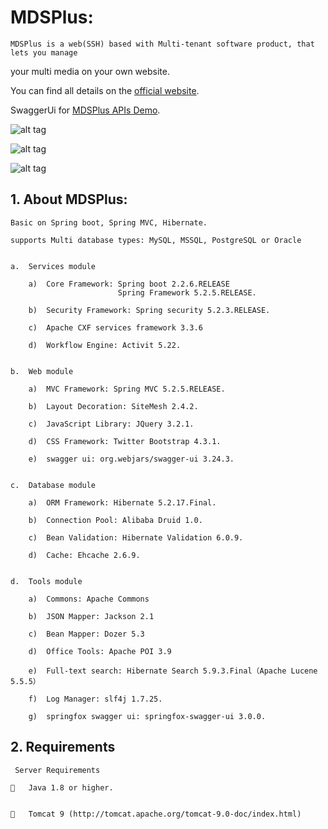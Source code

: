 # MDSPlus:

	MDSPlus is a web(SSH) based with Multi-tenant software product, that lets you manage 

your multi media on your own website.

You can find all details on the [official website](http://www.mmdsplus.com/mds-web).

SwaggerUi for [MDSPlus APIs Demo](http://www.mmdsplus.com/mds-web/services/api/api-docs?url=/mds-web/services/api/openapi.json).

![alt tag](http://www.mmdsplus.com/mds-web/services/api/contentitems/getmedia?moid=3&dt=Optimized&g=1)

![alt tag](http://www.mmdsplus.com/mds-web/services/api/contentitems/getmedia?moid=2&dt=Optimized&g=1)

![alt tag](http://www.mmdsplus.com/mds-web/services/api/contentitems/getmedia?moid=1&dt=Optimized&g=1)


## 1.	About MDSPlus:
	
	Basic on Spring boot, Spring MVC, Hibernate. 

	supports Multi database types: MySQL, MSSQL, PostgreSQL or Oracle


	a.	Services module

		a)	Core Framework: Spring boot 2.2.6.RELEASE 
							Spring Framework 5.2.5.RELEASE.

		b)	Security Framework: Spring security 5.2.3.RELEASE.

		c)  Apache CXF services framework 3.3.6

		d)	Workflow Engine: Activit 5.22.


	b.	Web module

		a)	MVC Framework: Spring MVC 5.2.5.RELEASE.

		b)	Layout Decoration: SiteMesh 2.4.2.

		c)	JavaScript Library: JQuery 3.2.1.

		d)	CSS Framework: Twitter Bootstrap 4.3.1.

		e)  swagger ui: org.webjars/swagger-ui 3.24.3.


	c.	Database module

		a)	ORM Framework: Hibernate 5.2.17.Final.

		b)	Connection Pool: Alibaba Druid 1.0.

		c)	Bean Validation: Hibernate Validation 6.0.9.

		d)	Cache: Ehcache 2.6.9.


	d.	Tools module

		a)	Commons: Apache Commons

		b)	JSON Mapper: Jackson 2.1

		c)	Bean Mapper: Dozer 5.3

		d)	Office Tools: Apache POI 3.9

		e)	Full-text search: Hibernate Search 5.9.3.Final（Apache Lucene 5.5.5）

		f)	Log Manager: slf4j 1.7.25.

		g)  springfox swagger ui: springfox-swagger-ui 3.0.0.


## 2.	Requirements

	 Server Requirements 	

		Java 1.8 or higher.


		Tomcat 9 (http://tomcat.apache.org/tomcat-9.0-doc/index.html)

